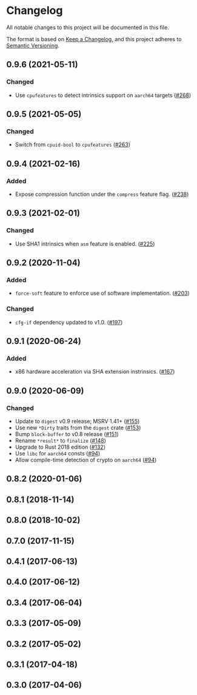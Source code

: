 # Changelog

All notable changes to this project will be documented in this file.

The format is based on [Keep a Changelog](https://keepachangelog.com/en/1.0.0/),
and this project adheres to [Semantic Versioning](https://semver.org/spec/v2.0.0.html).

## 0.9.6 (2021-05-11)
### Changed
- Use `cpufeatures` to detect intrinsics support on `aarch64` targets ([#268])

[#268]: https://github.com/RustCrypto/hashes/pull/268

## 0.9.5 (2021-05-05)
### Changed
- Switch from `cpuid-bool` to `cpufeatures` ([#263])

[#263]: https://github.com/RustCrypto/hashes/pull/263

## 0.9.4 (2021-02-16)
### Added
- Expose compression function under the `compress` feature flag. ([#238])

[#238]: https://github.com/RustCrypto/hashes/pull/238

## 0.9.3 (2021-02-01)
### Changed
- Use SHA1 intrinsics when `asm` feature is enabled. ([#225])

[#225]: https://github.com/RustCrypto/hashes/pull/225

## 0.9.2 (2020-11-04)
### Added
- `force-soft` feature to enforce use of software implementation. ([#203])

### Changed
- `cfg-if` dependency updated to v1.0. ([#197])

[#197]: https://github.com/RustCrypto/hashes/pull/197
[#203]: https://github.com/RustCrypto/hashes/pull/203

## 0.9.1 (2020-06-24)
### Added
- x86 hardware acceleration via SHA extension instrinsics. ([#167])

[#167]: https://github.com/RustCrypto/hashes/pull/167

## 0.9.0 (2020-06-09)
### Changed
- Update to `digest` v0.9 release; MSRV 1.41+ ([#155])
- Use new `*Dirty` traits from the `digest` crate ([#153])
- Bump `block-buffer` to v0.8 release ([#151])
- Rename `*result*` to `finalize` ([#148])
- Upgrade to Rust 2018 edition ([#132])
- Use `libc` for `aarch64` consts ([#94])
- Allow compile-time detection of crypto on `aarch64` ([#94])

[#155]: https://github.com/RustCrypto/hashes/pull/155
[#153]: https://github.com/RustCrypto/hashes/pull/153
[#151]: https://github.com/RustCrypto/hashes/pull/151
[#148]: https://github.com/RustCrypto/hashes/pull/148
[#132]: https://github.com/RustCrypto/hashes/pull/132
[#94]: https://github.com/RustCrypto/hashes/pull/94

## 0.8.2 (2020-01-06)

## 0.8.1 (2018-11-14)

## 0.8.0 (2018-10-02)

## 0.7.0 (2017-11-15)

## 0.4.1 (2017-06-13)

## 0.4.0 (2017-06-12)

## 0.3.4 (2017-06-04)

## 0.3.3 (2017-05-09)

## 0.3.2 (2017-05-02)

## 0.3.1 (2017-04-18)

## 0.3.0 (2017-04-06)
